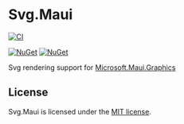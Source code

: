 # Svg.Maui

[![CI](https://github.com/wieslawsoltes/Svg.Maui/actions/workflows/dotnet.yml/badge.svg)](https://github.com/wieslawsoltes/Svg.Maui/actions/workflows/dotnet.yml)

[![NuGet](https://img.shields.io/nuget/v/Svg.Maui.svg)](https://www.nuget.org/packages/Svg.Maui)
[![NuGet](https://img.shields.io/nuget/dt/Svg.Maui.svg)](https://www.nuget.org/packages/Svg.Maui)

Svg rendering support for [Microsoft.Maui.Graphics](https://github.com/dotnet/Microsoft.Maui.Graphics)

## License

Svg.Maui is licensed under the [MIT license](LICENSE).
